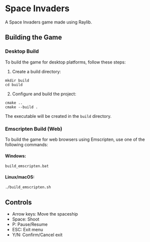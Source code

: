 # Space Invaders

A Space Invaders game made using Raylib.

## Building the Game

### Desktop Build

To build the game for desktop platforms, follow these steps:

1. Create a build directory:
```
mkdir build
cd build
```

2. Configure and build the project:
```
cmake ..
cmake --build .
```

The executable will be created in the `build` directory.

### Emscripten Build (Web)

To build the game for web browsers using Emscripten, use one of the following commands:

#### Windows:
```
build_emscripten.bat
```

#### Linux/macOS:
```
./build_emscripten.sh
```

## Controls

- Arrow keys: Move the spaceship
- Space: Shoot
- P: Pause/Resume
- ESC: Exit menu
- Y/N: Confirm/Cancel exit
